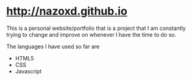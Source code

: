 # http://nazoxd.github.io

This is a personal website/portfolio that is a project that I am constantly trying to change and improve on whenever I have the time to do so.

The languages I have used so far are 
- HTML5
- CSS
- Javascript

